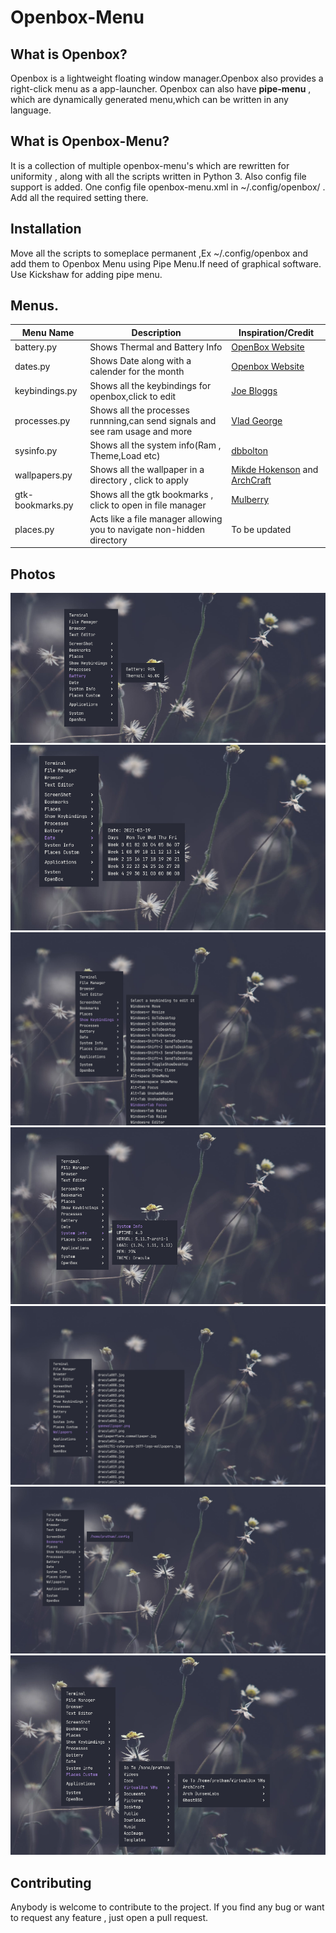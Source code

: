 # Openbox-Menu

## What is Openbox?
Openbox is a lightweight floating window manager.Openbox also provides a right-click menu as a app-launcher.
Openbox can also have **pipe-menu** , which are dynamically generated menu,which can be written in any language.


## What is Openbox-Menu?
It is a collection of multiple openbox-menu's which are rewritten for uniformity , along with all the scripts written in Python 3.
Also config file support is added. One config file openbox-menu.xml in ~/.config/openbox/ . Add all the required setting there.

## Installation
Move all the scripts to someplace permanent ,Ex ~/.config/openbox and add them to Openbox Menu using Pipe Menu.If need of graphical software.
Use Kickshaw for adding pipe menu.


## Menus.

| Menu Name | Description | Inspiration/Credit |
| --------- | ----------- | ------------------ |
| battery.py| Shows Thermal and Battery Info | [OpenBox Website](http://openbox.org/wiki/Openbox:Pipemenus:battery) |
| dates.py | Shows Date along with a calender for the month | [Openbox Website](http://openbox.org/wiki/Openbox:Pipemenus:Date_Menu)|
| keybindings.py | Shows all the keybindings for openbox,click to edit | [Joe Bloggs](https://github.com/vapniks/ob-pipe-menus)|
| processes.py | Shows all the processes runnning,can send signals and see ram usage and more | [Vlad George](http://openbox.org/wiki/Openbox:Pipemenus:processes-python)|
| sysinfo.py | Shows all the system info(Ram , Theme,Load etc) | [dbbolton](https://github.com/dbbolton/pipemenus/raw/master/ob-sysinfo.pl)|
| wallpapers.py | Shows all the wallpaper in a directory , click to apply | [Mikde Hokenson](http://www.gozer.org/programs/c/c/ob3_wall.c) and [ArchCraft](https://github.com/archcraft-os/archcraft) |
| gtk-bookmarks.py | Shows all the gtk bookmarks , click to open in file manager | [Mulberry](http://openbox.org/wiki/Openbox:Pipemenus:gtk-bookmarks)|
| places.py| Acts like a file manager allowing you to navigate non-hidden directory | To be updated |


## Photos

![Battery](pics/battery.png)
![Dates](pics/dates.png)
![Keybindings](pics/keybindings.png)
![Sysinfo](pics/sysinfo.png)
![Wallpaper](pics/wallpapers.png)
![Gtk-Bookmarks](pics/gtk-bookmarks.png)
![Places](pics/places.png)

## Contributing
Anybody is welcome to contribute to the project.
If you find any bug or want to request any feature , just open a pull request.


